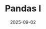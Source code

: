 ---
layout: lecture
number: 2
date: 2025-09-02
published: true
title: Pandas I
presented_by: Josh Grossman
slido:
recording: 
files:
  slides: https://docs.google.com/presentation/d/1o-rQ7HQlkyWfX_Sz2r2F0ZbqYRHNnnDAykoJjyq_gfM/edit?usp=sharing
  pdf_slides:
  code: https://data100.datahub.berkeley.edu/hub/user-redirect/git-pull?repo=https%3A%2F%2Fgithub.com%2FDS-100%2Ffa25-student&branch=main&urlpath=lab%2Ftree%2Ffa25-student%2Flecture%2Flec02%2Fdata8_translation_examples.ipynb
  code_html:
  notebook:
  notes: 
  additional_files:
    - name:
      link:
      target: #or leave empty
---